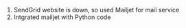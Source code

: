 1. SendGrid website is down, so used Mailjet for mail service
2. Intgrated mailjet with Python code
